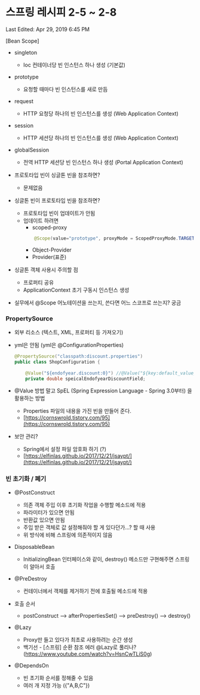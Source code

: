 # 스프링 레시피 2-5 ~ 2-8

Last Edited: Apr 29, 2019 6:45 PM

[Bean Scope]

- singleton	

  - Ioc 컨테이너당 빈 인스턴스 하나 생성 (기본값)

- prototype	

  - 요청할 때마다 빈 인스턴스를 새로 만듬

- request	

  - HTTP 요청당 하나의 빈 인스턴스를 생성 (Web Application Context)

- session	

  - HTTP 세션당 하나의 빈 인스턴스를 생성 (Web Application Context)

- globalSession	

  - 전역 HTTP 세션당 빈 인스턴스 하나 생성 (Portal Application Context)

- 프로토타입 빈이 싱글톤 빈을 참조하면?
    - 문제없음
- 싱글톤 빈이 프로토타입 빈을 참조하면?
    - 프로토타입 빈이 업데이트가 안됨
    - 업데이트 하려면
        - scoped-proxy
        ```java
            @Scope(value="prototype", proxyMode = ScopedProxyMode.TARGET_CLASS)
        ```
        - Object-Provider
        - Provider(표준)
        
- 싱글톤 객체 사용시 주의할 점
    - 프로퍼티 공유
    - ApplicationContext 초기 구동시 인스턴스 생성

- 실무에서 @Scope 어노테이션을 쓰는지, 쓴다면 어느 스코프로 쓰는지? 궁금

### PropertySource

- 외부 리소스 (텍스트, XML, 프로퍼티 등 가져오기)

- yml은 안됨 (yml은 @ConfigurationProperties)

    ```java
    @PropertySource("classpath:discount.properties")
    public class ShopConfiguration {
        
        @Value("${endofyear.discount:0}") //@Value("${key:default_value})
        private double speicalEndofyearDiscountField;
    ```

    

- @Value 방법 말고 SpEL (Spring Expression Language - Spring 3.0부터) 을 활용하는 방법
    - Properties 파일의 내용을 가진 빈을 만들어 준다.
    - [https://cornswrold.tistory.com/95](https://cornswrold.tistory.com/95)

- 보안 관리?
    - Spring에서 설정 파일 암호화 하기 (?)
    - [https://elfinlas.github.io/2017/12/21/jsaypt/](https://elfinlas.github.io/2017/12/21/jsaypt/)

### 빈 초기화 / 폐기

- @PostConstruct
    - 의존 객체 주입 이후 초기화 작업을 수행할 메소드에 적용
    - 파라미터가 있으면 안됨
    - 반환값 있으면 안됨
    - 주입 받은 객체로 값 설정해줘야 할 게 있다던가...? 할 때 사용
    - 위 방식에 비해 스프링에 의존적이지 않음
- DisposableBean
    - InitializingBean 인터페이스와 같이, destroy() 메소드만 구현해주면 스프링이 알아서 호출
- @PreDestroy
    - 컨테이너에서 객체를 제거하기 전에 호출될 메소드에 적용
- 호출 순서
    - postConstruct —> afterPropertiesSet() —> preDestroy() —> destroy()
    
- @Lazy
    - Proxy만 들고 있다가 최초로 사용하려는 순간 생성
    - 백기선 - [스프링] 순환 참조 에러 @Lazy로 풀리나? (https://www.youtube.com/watch?v=HsnCwTLiS0g)
- @DependsOn
    - 빈 초기화 순서를 정해줄 수 있음
    - 여러 개 지정 가능 ({"A,B,C"})
